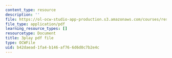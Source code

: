 ```yaml
---
content_type: resource
description: ''
file: https://ol-ocw-studio-app-production.s3.amazonaws.com/courses/res-9-003-brains-minds-and-machines-summer-course-summer-2015/b42daead1fa4b146af766d6d0c7b2e4c_i0-2sd9RQ6E.pdf
file_type: application/pdf
learning_resource_types: []
resourcetype: Document
title: 3play pdf file
type: OCWFile
uid: b42daead-1fa4-b146-af76-6d6d0c7b2e4c
---
```

